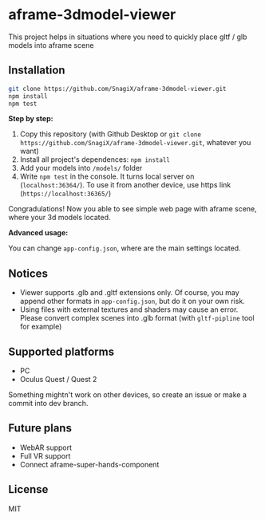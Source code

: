 # aframe-3dmodel-viewer
This project helps in situations where you need to quickly place gltf / glb models into aframe scene

## Installation

```sh
git clone https://github.com/SnagiX/aframe-3dmodel-viewer.git
npm install
npm test
```

**Step by step:**

1. Copy this repository (with Github Desktop or `git clone https://github.com/SnagiX/aframe-3dmodel-viewer.git`, whatever you want)
2. Install all project's dependences: `npm install`
3. Add your models into `/models/` folder
4. Write `npm test` in the console. It turns local server on (`localhost:36364/`). To use it from another device, use https link (`https://localhost:36365/`)

Congradulations! Now you able to see simple web page with aframe scene, where your 3d models located.

**Advanced usage:**

You can change `app-config.json`, where are the main settings located.

## Notices

- Viewer supports .glb and .gltf extensions only. Of course, you may append other formats in `app-config.json`, but do it on your own risk.
- Using files with external textures and shaders may cause an error. Please convert complex scenes into .glb format (with `gltf-pipline` tool for example)

## Supported platforms

- PC
- Oculus Quest / Quest 2

Something mightn't work on other devices, so create an issue or make a commit into dev branch.

## Future plans

- WebAR support
- Full VR support
- Connect aframe-super-hands-component

## License

MIT